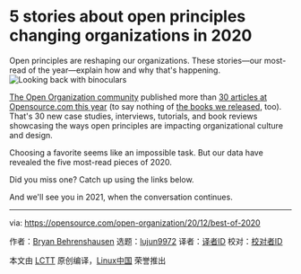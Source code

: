 [#]: collector: (lujun9972)
[#]: translator: ( )
[#]: reviewer: ( )
[#]: publisher: ( )
[#]: url: ( )
[#]: subject: (5 stories about open principles changing organizations in 2020)
[#]: via: (https://opensource.com/open-organization/20/12/best-of-2020)
[#]: author: (Bryan Behrenshausen https://opensource.com/users/bbehrens)

5 stories about open principles changing organizations in 2020
======
Open principles are reshaping our organizations. These stories—our
most-read of the year—explain how and why that's happening.
![Looking back with binoculars][1]

[The Open Organization community][2] published more than [30 articles at Opensource.com this year][3] (to say nothing of [the books we released][4], too). That's 30 new case studies, interviews, tutorials, and book reviews showcasing the ways open principles are impacting organizational culture and design.

Choosing a favorite seems like an impossible task. But our data have revealed the five most-read pieces of 2020.

Did you miss one? Catch up using the links below.

And we'll see you in 2021, when the conversation continues.

--------------------------------------------------------------------------------

via: https://opensource.com/open-organization/20/12/best-of-2020

作者：[Bryan Behrenshausen][a]
选题：[lujun9972][b]
译者：[译者ID](https://github.com/译者ID)
校对：[校对者ID](https://github.com/校对者ID)

本文由 [LCTT](https://github.com/LCTT/TranslateProject) 原创编译，[Linux中国](https://linux.cn/) 荣誉推出

[a]: https://opensource.com/users/bbehrens
[b]: https://github.com/lujun9972
[1]: https://opensource.com/sites/default/files/styles/image-full-size/public/lead-images/look-binoculars-sight-see-review.png?itok=NOw2cm39 (Looking back with binoculars)
[2]: http://theopenorganization.org/
[3]: https://opensource.com/open-organization
[4]: https://theopenorganization.org/books
